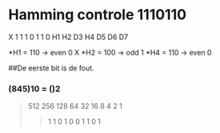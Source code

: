 # Hamming controle 1110110
X
1	1	1	0	1	1	0
H1	H2	D3	H4	D5	D6	D7

*H1 = 110 -> even 0 X
*H2 = 100 -> odd 1 
*H4 = 110 -> even 0

##De eerste bit is de fout.

### (845)10 = ()2 
> 512 256 128 64 32 16 8 4 2 1
>> 1   1   0  1   0  0 1 1 0 1